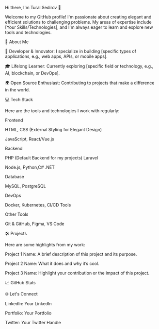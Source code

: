 Hi there, I'm Tural Sedirov 👋

Welcome to my GitHub profile! I'm passionate about creating elegant and efficient solutions to challenging problems. My areas of expertise include [Your Skills/Technologies], and I'm always eager to learn and explore new tools and technologies.

🚀 About Me

🌟 Developer & Innovator: I specialize in building [specific types of applications, e.g., web apps, APIs, or mobile apps].

🎓 Lifelong Learner: Currently exploring [specific field or technology, e.g., AI, blockchain, or DevOps].

🌍 Open Source Enthusiast: Contributing to projects that make a difference in the world.

💻 Tech Stack

Here are the tools and technologies I work with regularly:

Frontend

HTML, CSS (External Styling for Elegant Design)

JavaScript, React/Vue.js

Backend

PHP (Default Backend for my projects) Laravel

Node.js, Python,C# .NET

Database

MySQL, PostgreSQL

DevOps

Docker, Kubernetes, CI/CD Tools

Other Tools

Git & GitHub, Figma, VS Code

🛠️ Projects

Here are some highlights from my work:

Project 1 Name: A brief description of this project and its purpose.

Project 2 Name: What it does and why it’s cool.

Project 3 Name: Highlight your contribution or the impact of this project.

📈 GitHub Stats




🌐 Let's Connect

LinkedIn: Your LinkedIn

Portfolio: Your Portfolio

Twitter: Your Twitter Handle
